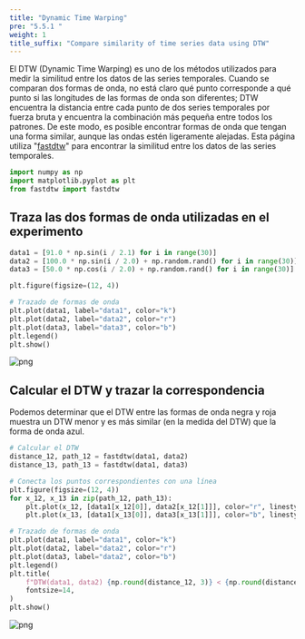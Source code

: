 ```yaml
---
title: "Dynamic Time Warping"
pre: "5.5.1 "
weight: 1
title_suffix: "Compare similarity of time series data using DTW"
---
```


<div class="pagetop-box">
    <p>El DTW (Dynamic Time Warping) es uno de los métodos utilizados para medir la similitud entre los datos de las series temporales. Cuando se comparan dos formas de onda, no está claro qué punto corresponde a qué punto si las longitudes de las formas de onda son diferentes; DTW encuentra la distancia entre cada punto de dos series temporales por fuerza bruta y encuentra la combinación más pequeña entre todos los patrones. De este modo, es posible encontrar formas de onda que tengan una forma similar, aunque las ondas estén ligeramente alejadas. Esta página utiliza "<a href="https://github.com/slaypni/fastdtw">fastdtw</a>" para encontrar la similitud entre los datos de las series temporales.</p>
</div>



```python
import numpy as np
import matplotlib.pyplot as plt
from fastdtw import fastdtw
```

## Traza las dos formas de onda utilizadas en el experimento


```python
data1 = [91.0 * np.sin(i / 2.1) for i in range(30)]
data2 = [100.0 * np.sin(i / 2.0) + np.random.rand() for i in range(30)]
data3 = [50.0 * np.cos(i / 2.0) + np.random.rand() for i in range(30)]

plt.figure(figsize=(12, 4))

# Trazado de formas de onda
plt.plot(data1, label="data1", color="k")
plt.plot(data2, label="data2", color="r")
plt.plot(data3, label="data3", color="b")
plt.legend()
plt.show()
```


    
![png](/images/timeseries/shape/001_DTW_files/001_DTW_4_0.png)
    


## Calcular el DTW y trazar la correspondencia

Podemos determinar que el DTW entre las formas de onda negra y roja muestra un DTW menor y es más similar (en la medida del DTW) que la forma de onda azul.

```python
# Calcular el DTW
distance_12, path_12 = fastdtw(data1, data2)
distance_13, path_13 = fastdtw(data1, data3)

# Conecta los puntos correspondientes con una línea
plt.figure(figsize=(12, 4))
for x_12, x_13 in zip(path_12, path_13):
    plt.plot(x_12, [data1[x_12[0]], data2[x_12[1]]], color="r", linestyle="dotted")
    plt.plot(x_13, [data1[x_13[0]], data3[x_13[1]]], color="b", linestyle="dotted")

# Trazado de formas de onda
plt.plot(data1, label="data1", color="k")
plt.plot(data2, label="data2", color="r")
plt.plot(data3, label="data2", color="b")
plt.legend()
plt.title(
    f"DTW(data1, data2) {np.round(distance_12, 3)} < {np.round(distance_13, 3)} DTW(data1, data3)",
    fontsize=14,
)
plt.show()
```


    
![png](/images/timeseries/shape/001_DTW_files/001_DTW_6_0.png)
    

